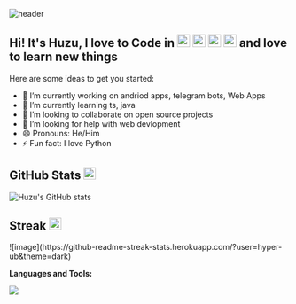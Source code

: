 ![header](https://capsule-render.vercel.app/api?text=Hello-EveryOne!&type=waving&color=gradient&height=100&fontAlignY=50)



<h2>Hi! It's Huzu, I love to Code in <img src="https://emojis.slackmojis.com/emojis/images/1643514369/3438/python.gif?1643514369" width="23"> <img src="https://emojis.slackmojis.com/emojis/images/1645726790/54023/kotlin-party.gif?1645726790" width="23"> <img src="https://emojis.slackmojis.com/emojis/images/1643514073/291/golang.png?1643514073" width="23"> <img src="https://emojis.slackmojis.com/emojis/images/1643514905/9226/mongo_db.png?1643514905" width="23"> and love to learn new things </h2>

Here are some ideas to get you started:

- 🔭 I’m currently working on andriod apps, telegram bots, Web Apps
- 🌱 I’m currently learning ts, java
- 👯 I’m looking to collaborate on open source projects
- 🤔 I’m looking for help with web devlopment
- 😄 Pronouns: He/Him
- ⚡ Fun fact: I love Python







<h2>GitHub Stats <img src="https://emojis.slackmojis.com/emojis/images/1621024394/39092/cat-roll.gif?1621024394" width="22"></h2>

![Huzu's GitHub stats](https://github-readme-stats.vercel.app/api?username=hyper-ub&show_icons=true&theme=merko)

<h2>Streak <img src="https://emojis.slackmojis.com/emojis/images/1643514841/8541/computercat.gif?1643514841" width="22"></h2>
![image](https://github-readme-streak-stats.herokuapp.com/?user=hyper-ub&theme=dark)


**Languages and Tools:**  

![](https://skillicons.dev/icons?i=python,go,kotlin,typescript,androidstudio,idea,vscode,github,markdown,mongodb,redis)
